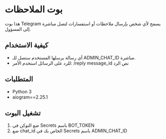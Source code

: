 # بوت الملاحظات

هذا بوت Telegram يسمح لأي شخص بإرسال ملاحظات أو استفسارات لتصل مباشرة إلى المسؤول.

## كيفية الاستخدام

- أي رسالة يرسلها المستخدم ستصل للـ ADMIN_CHAT_ID مباشرة.
- للرد على الرسائل استخدم الأمر:
/reply message_id نص الرد

## المتطلبات

- Python 3
- aiogram==2.25.1

## تشغيل البوت

1. ضع التوكن في Secrets باسم BOT_TOKEN
2. ضع chat_id الخاص بك في Secrets باسم ADMIN_CHAT_ID